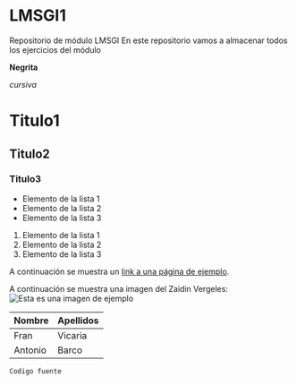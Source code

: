 # LMSGI1
Repositorio de módulo LMSGI
En este repositorio vamos a almacenar todos los ejercicios del módulo

**Negrita**

*cursiva*

# Titulo1

## Titulo2

### Titulo3

- Elemento de la lista 1
- Elemento de la lista 2
- Elemento de la lista 3

1. Elemento de la lista 1
2. Elemento de la lista 2
3. Elemento de la lista 3

A continuación se muestra un [link a una página de ejemplo](https://www.ionos.es/digitalguide/paginas-web/desarrollo-web/tutorial-de-markdown/).

A continuación se muestra una imagen del Zaidin Vergeles:![Esta es una imagen de ejemplo](https://www.elindependientedegranada.es/sites/default/files/styles/large/public/ciudadania/ieszaidinvergeles.jpg?itok=Ho8UH8Br)

|Nombre|Apellidos|
|--------|--------|
|    Fran    |    Vicaria    |
|    Antonio    |    Barco    |

`Codigo fuente`
